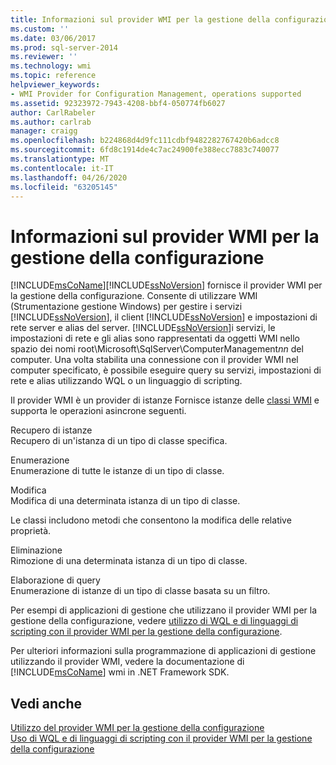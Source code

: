 ```yaml
---
title: Informazioni sul provider WMI per la gestione della configurazione | Microsoft Docs
ms.custom: ''
ms.date: 03/06/2017
ms.prod: sql-server-2014
ms.reviewer: ''
ms.technology: wmi
ms.topic: reference
helpviewer_keywords:
- WMI Provider for Configuration Management, operations supported
ms.assetid: 92323972-7943-4208-bbf4-050774fb6027
author: CarlRabeler
ms.author: carlrab
manager: craigg
ms.openlocfilehash: b224868d4d9fc111cdbf9482282767420b6adcc8
ms.sourcegitcommit: 6fd8c1914de4c7ac24900fe388ecc7883c740077
ms.translationtype: MT
ms.contentlocale: it-IT
ms.lasthandoff: 04/26/2020
ms.locfileid: "63205145"
---
```

# <a name="understanding-the-wmi-provider-for-configuration-management"></a>Informazioni sul provider WMI per la gestione della configurazione
  [!INCLUDE[msCoName](../../includes/msconame-md.md)][!INCLUDE[ssNoVersion](../../includes/ssnoversion-md.md)] fornisce il provider WMI per la gestione della configurazione. Consente di utilizzare WMI (Strumentazione gestione Windows) per gestire i servizi [!INCLUDE[ssNoVersion](../../includes/ssnoversion-md.md)], il client [!INCLUDE[ssNoVersion](../../includes/ssnoversion-md.md)] e impostazioni di rete server e alias del server. [!INCLUDE[ssNoVersion](../../includes/ssnoversion-md.md)]i servizi, le impostazioni di rete e gli alias sono rappresentati da oggetti WMI nello spazio dei nomi root\Microsoft\SqlServer\ComputerManagement*nn* del computer. Una volta stabilita una connessione con il provider WMI nel computer specificato, è possibile eseguire query su servizi, impostazioni di rete e alias utilizzando WQL o un linguaggio di scripting.  
  
 Il provider WMI è un provider di istanze Fornisce istanze delle [classi WMI](../wmi-provider-configuration-classes/wmi-provider-for-configuration-management-classes.md) e supporta le operazioni asincrone seguenti.  
  
 Recupero di istanze  
 Recupero di un'istanza di un tipo di classe specifica.  
  
 Enumerazione  
 Enumerazione di tutte le istanze di un tipo di classe.  
  
 Modifica  
 Modifica di una determinata istanza di un tipo di classe.  
  
 Le classi includono metodi che consentono la modifica delle relative proprietà.  
  
 Eliminazione  
 Rimozione di una determinata istanza di un tipo di classe.  
  
 Elaborazione di query  
 Enumerazione di istanze di un tipo di classe basata su un filtro.  
  
 Per esempi di applicazioni di gestione che utilizzano il provider WMI per la gestione della configurazione, vedere [utilizzo di WQL e di linguaggi di scripting con il provider WMI per la gestione della configurazione](using-wql-and-scripting-languages-with-the-wmi-provider.md).  
  
 Per ulteriori informazioni sulla programmazione di applicazioni di gestione utilizzando il provider WMI, vedere la documentazione di [!INCLUDE[msCoName](../../includes/msconame-md.md)] wmi in .NET Framework SDK.  
  
## <a name="see-also"></a>Vedi anche  
 [Utilizzo del provider WMI per la gestione della configurazione](working-with-the-wmi-provider-for-configuration-management.md)   
 [Uso di WQL e di linguaggi di scripting con il provider WMI per la gestione della configurazione](using-wql-and-scripting-languages-with-the-wmi-provider.md)  
  
  
